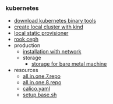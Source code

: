 ### kubernetes

* [download kubernetes binary tools](download.kubernetes.binary.tools.md)
* [create local cluster with kind](create.local.cluster.with.kind.md)
* [local static provisioner](local.static.provisioner.md)
* [rook ceph](rook.ceph.md)
* production
    + [installation with network](production/installation.with.network.md)
    + storage
        * [storage for bare metal machine](production/storage.for.bare.metal.machine.md)
* resources
    + [all.in.one.7.repo](resources/all.in.one.7.repo.md)
    + [all.in.one.8.repo](resources/all.in.one.8.repo.md)
    + [calico.yaml](resources/calico.yaml.md)
    + [setup.base.sh](resources/setup.base.sh.md)
